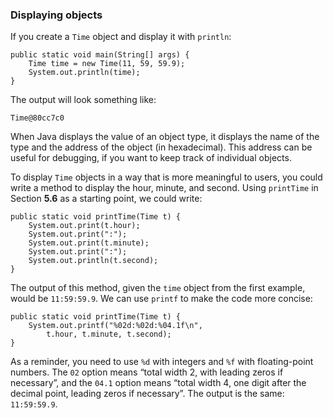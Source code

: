###  Displaying objects


If you create a `Time` object and display it with `println`:

```code
public static void main(String[] args) {
    Time time = new Time(11, 59, 59.9);
    System.out.println(time);
}
```


The output will look something like:

```code
Time@80cc7c0
```


When Java displays the value of an object type, it displays the name of the type and the address of the object (in hexadecimal).
This address can be useful for debugging, if you want to keep track of individual objects.

To display `Time` objects in a way that is more meaningful to users, you could write a method to display the hour, minute, and second.
Using `printTime` in Section **5.6** as a starting point, we could write:

```code
public static void printTime(Time t) {
    System.out.print(t.hour);
    System.out.print(":");
    System.out.print(t.minute);
    System.out.print(":");
    System.out.println(t.second);
}
```

The output of this method, given the `time` object from the first example, would be `11:59:59.9`.
We can use `printf` to make the code more concise:


```code
public static void printTime(Time t) {
    System.out.printf("%02d:%02d:%04.1f\n",
        t.hour, t.minute, t.second);
}
```

As a reminder, you need to use `%d` with integers and `%f` with floating-point numbers.
The `02` option means “total width 2, with leading zeros if necessary”, and the `04.1` option means “total width 4, one digit after the decimal point, leading zeros if necessary”.
The output is the same: `11:59:59.9`.